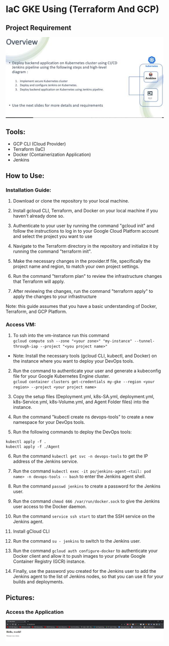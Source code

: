 # IaC GKE Using (Terraform And GCP)

## Project Requirement

![Alternative Image](./Pics/overview.png)

## Tools:

- GCP CLI (Cloud Provider)
- Terraform (IaC)
- Docker (Containerization Application)
- Jenkins

## How to Use:

### Installation Guide:

1. Download or clone the repository to your local machine.

2. Install gcloud CLI, Terraform, and Docker on your local machine if you haven't already done so.

3. Authenticate to your user by running the command "gcloud init" and follow the instructions to log in to your Google Cloud Platform account and select the project you want to use

4. Navigate to the Terraform directory in the repository and initialize it by running the command "terraform init".

5. Make the necessary changes in the provider.tf file, specifically the project name and region, to match your own project settings.

6. Run the command "terraform plan" to review the infrastructure changes that Terraform will apply.

7. After reviewing the changes, run the command "terraform apply" to apply the changes to your infrastructure

Note: this guide assumes that you have a basic understanding of Docker, Terraform, and GCP Platform.
  
  
  
  
### Access VM:
1. To ssh into the vm-instance run this command \
`gcloud compute ssh --zone "<your zone>" "my-instance" --tunnel-through-iap --project "<you project name>"`

- Note: Install the necessary tools (gcloud CLI, kubectl, and Docker) on the instance where you want to deploy your DevOps tools.

2. Run the command to authenticate your user and generate a kubeconfig file for your Google Kubernetes Engine cluster. \
`gcloud container clusters get-credentials my-gke --region <your region> --project <your project name>`

3. Copy the setup files (Deployment.yml, k8s-SA.yml, deployment.yml, k8s-Service.yml, k8s-Volume.yml, and Agent Folder files) into the instance.

4. Run the command "kubectl create ns devops-tools" to create a new namespace for your DevOps tools.

5. Run the following commands to deploy the DevOps tools:

```
kubectl apply -f .
kubectl apply -f ./Agent
```

6. Run the command `kubectl get svc -n devops-tools` to get the IP address of the Jenkins service.

7. Run the command `kubectl exec -it po/jenkins-agent-<tail: pod name> -n devops-tools -- bash` to enter the Jenkins agent shell.

8. Run the command `passwd jenkins` to create a password for the Jenkins user.

9. Run the command `chmod 666 /var/run/docker.sock` to give the Jenkins user access to the Docker daemon.

10. Run the command `service ssh start` to start the SSH service on the Jenkins agent.

11. Install gCloud CLI

12. Run the command `su - jenkins` to switch to the Jenkins user.

13. Run the command 
`gcloud auth configure-docker` 
to authenticate your Docker client and allow it to push images to your private Google Container Registry (GCR) instance.

14. Finally, use the password you created for the Jenkins user to add the Jenkins agent to the list of Jenkins nodes, so that you can use it for your builds and deployments.


## Pictures:
### Access the Application

![Alternative Image](./Pics/app-running.png)
